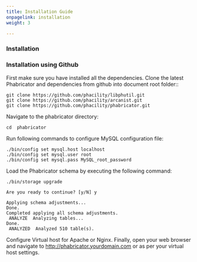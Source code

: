 ```yaml
---
title: Installation Guide
onpagelink: installation
weight: 3

---
```



### Installation

### Installation using Github

First make sure you have installed all the dependencies. Clone the latest Phabricator and dependencies from github into document root folder::

    git clone https://github.com/phacility/libphutil.git
    git clone https://github.com/phacility/arcanist.git
    git clone https://github.com/phacility/phabricator.git
    

Navigate to the phabricator directory:

    cd  phabricator
    

Run following commands to configure MySQL configuration file:

    ./bin/config set mysql.host localhost
    ./bin/config set mysql.user root
    ./bin/config set mysql.pass MySQL_root_password
    

Load the Phabricator schema by executing the following command:

    ./bin/storage upgrade
    
    Are you ready to continue? [y/N] y
    
    Applying schema adjustments...
    Done.
    Completed applying all schema adjustments.
     ANALYZE  Analyzing tables...
    Done.
     ANALYZED  Analyzed 510 table(s).
    

Configure Virtual host for Apache or Nginx. Finally, open your web browser and navigate to http://phabricator.yourdomain.com or as per your virtual host settings.